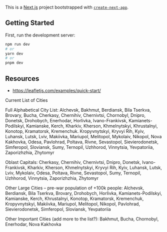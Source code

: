 This is a [Next.js](https://nextjs.org/) project bootstrapped with [`create-next-app`](https://github.com/vercel/next.js/tree/canary/packages/create-next-app).

## Getting Started

First, run the development server:

```bash
npm run dev
# or
yarn dev
# or
pnpm dev
```

## Resources

- https://leafletjs.com/examples/quick-start/


Current List of Cities

Full Alphabetical City List:
Alchevsk, Bakhmut, Berdiansk, Bila Tserkva, Brovary, Bucha, Cherkasy, Chernihiv, Chernivtsi, Chornobyl, Dnipro, Donetsk, Drohobych, Enerhodar, Horlivka, Ivano-Frankivsk, 
Kamianets-Podilskyi, Kamianske, Kerch, Kharkiv, Kherson, Khmelnytskyi, Khrustalnyi, Konotop, Kramatorsk, Kremenchuk. Kropyvnytskyi, Kryvyi Rih, Kyiv, Luhansk, Lutsk, 
Lviv, Makiivka, Mariupol, Melitopol, Mykolaiv, Nikopol, Nova Kakhovka, Odesa, Pavlohrad, Poltava, Rivne, Sevastopol, Sievierodonetsk, Simferopol, Sloviansk, Sumy, 
Ternopil, Uzhhorod, Vinnytsia, Yevpatoriia, Zaporizhzhia, Zhytomyr

Oblast Capitals:
Cherkasy, Chernihiv, Chernivtsi, Dnipro, Donetsk, Ivano-Frankivsk, Kharkiv, Kherson, Khmelnytskyi, Kryvyi Rih, Kyiv, Luhansk, Lutsk, Lviv, Mykolaiv, Odesa, Poltava, 
Rivne, Sevastopol, Sumy, Ternopil, Uzhhorod, Vinnytsia, Zaporizhzhia, Zhytomyr

Other Large Cities – pre-war population of +100k people: 
Alchevsk, Berdiansk, Bila Tserkva, Brovary, Drohobych, Horlivka, Kamianets-Podilskyi, Kamianske, Kerch, Khrustalnyi, Konotop, Kramatorsk, Kremenchuk, Kropyvnytskyi, 
Makiivka, Mariupol, Melitopol, Nikopol, Pavlohrad, Sievierodonetsk, Simferopol, Sloviansk, Yevpatoriia

Other Important Cities (add more to the list?):
Bakhmut, Bucha, Chornobyl, Enerhodar, Nova Kakhovka